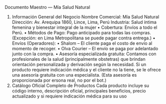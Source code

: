 Documento Maestro — Mía Salud Natural
1. Información General del Negocio
Nombre Comercial: Mía Salud Natural
Dirección: Av. Arequipa 1860, Lince, Lima, Perú
Industria: Salud íntima femenina y bienestar integral de la mujer
•	Cobertura: Envíos a todo el Perú.
•	Métodos de Pago: Pago anticipado para todas las compras. (Excepción: en Lima Metropolitana se puede pagar contra entrega.)
•	Envíos (Operadores):
•	Shalom – El cliente paga el costo de envío al momento de recoger.
•	Olva Courier – El envío se paga por adelantado junto con la compra.
•	Asesoría especializada gratuita: Contamos con profesionales de la salud (principalmente obstetras) que brindan orientación personalizada y derivación según la necesidad. Si un producto requiere indicación médica y el cliente no la tiene, se le ofrece una asesoría gratuita con una especialista. (Esta asesoría es proporcionada por ersona real, no por el bot.)
2. Catálogo Oficial Completo de Productos
Cada producto incluye su código interno, descripción oficial, principales beneficios, precio actualizado y si requiere indicación médica para su uso
